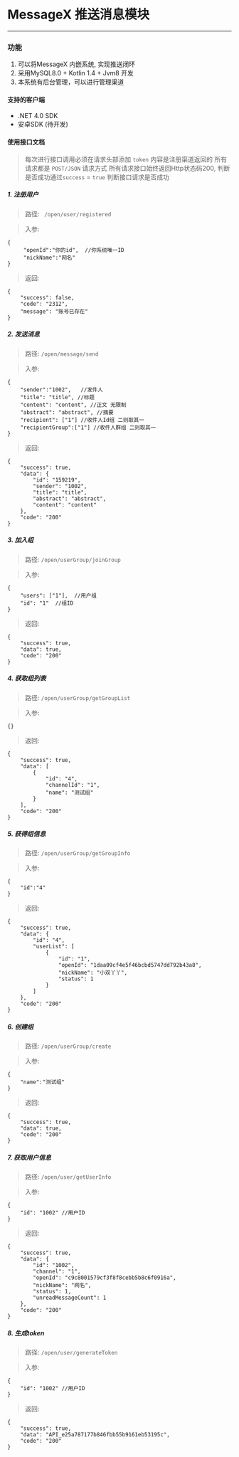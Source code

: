 # MessageX 推送消息模块
-----
### 功能
 1) 可以将MessageX 内嵌系统, 实现推送闭环
 2) 采用MySQL8.0 + Kotlin 1.4 + Jvm8 开发
 3) 本系统有后台管理，可以进行管理渠道


#### 支持的客户端
 - .NET 4.0 SDK
 - 安卓SDK (待开发)


#### 使用接口文档
> 每次进行接口调用必须在请求头部添加 `token` 内容是注册渠道返回的
> 所有请求都是 `POST/JSON` 请求方式
> 所有请求接口始终返回Http状态码200, 判断是否成功通过`success` = `true` 判断接口请求是否成功

##### 1. 注册用户
> 路径: ` /open/user/registered`

> 入参: 
```
{
     "openId":"你的id",  //你系统唯一ID
     "nickName":"网名"
}
``` 

> 返回: 
```
{
    "success": false,
    "code": "2312",
    "message": "账号已存在"
}
``` 

##### 2. 发送消息
> 路径: `/open/message/send`

> 入参: 
```
{
    "sender":"1002",   //发件人
    "title": "title", //标题
    "content": "content", //正文 无限制
    "abstract": "abstract", //摘要
    "recipient": ["1"] //收件人Id组 二则取其一
    "recipientGroup":["1"] //收件人群组 二则取其一
}
``` 

> 返回: 
```
{
    "success": true,
    "data": {
        "id": "159219",
        "sender": "1002",
        "title": "title",
        "abstract": "abstract",
        "content": "content"
    },
    "code": "200"
}
``` 


##### 3. 加入组
> 路径: `/open/userGroup/joinGroup`

> 入参: 
```
{
    "users": ["1"],  //用户组
    "id": "1"  //组ID
}
``` 

> 返回: 
```
{
    "success": true,
    "data": true,
    "code": "200"
}
``` 


##### 4. 获取组列表
> 路径: `/open/userGroup/getGroupList`

> 入参: 
```
{}
``` 

> 返回: 
```
{
    "success": true,
    "data": [
        {
            "id": "4",
            "channelId": "1",
            "name": "测试组"
        }
    ],
    "code": "200"
}
``` 


##### 5. 获得组信息
> 路径: `/open/userGroup/getGroupInfo`

> 入参: 
```
{
    "id":"4"
}
``` 

> 返回: 
```
{
    "success": true,
    "data": {
        "id": "4",
        "userList": [
            {
                "id": "1",
                "openId": "1daa09cf4e5f46bcbd5747dd792b43a8",
                "nickName": "小双丫丫",
                "status": 1
            }
        ]
    },
    "code": "200"
}
``` 

##### 6. 创建组
> 路径: `/open/userGroup/create`

> 入参: 
```
{
    "name":"测试组"
}
``` 

> 返回: 
```
{
    "success": true,
    "data": true,
    "code": "200"
}
``` 

##### 7. 获取用户信息
> 路径: `/open/user/getUserInfo`

> 入参: 
```
{
    "id": "1002" //用户ID
}
``` 

> 返回: 
```
{
    "success": true,
    "data": {
        "id": "1002",
        "channel": "1",
        "openId": "c9c8001579cf3f8f8cebb5b8c6f0916a",
        "nickName": "网名",
        "status": 1,
        "unreadMessageCount": 1
    },
    "code": "200"
}
``` 

##### 8. 生成token
> 路径: `/open/user/generateToken`

> 入参: 
```
{
    "id": "1002" //用户ID
}
``` 

> 返回: 
```
{
    "success": true,
    "data": "API_e25a787177b846fbb55b9161eb53195c",
    "code": "200"
}
``` 